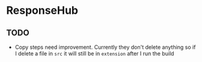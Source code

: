 # ResponseHub

## TODO 
- Copy steps need improvement. Currently they don't delete anything so if I delete a file in `src` it will still be in `extension` after I run the build 